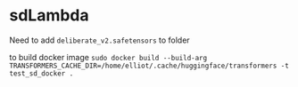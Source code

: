 # sdLambda
Need to add `deliberate_v2.safetensors` to folder

to build docker image `sudo docker build --build-arg TRANSFORMERS_CACHE_DIR=/home/elliot/.cache/huggingface/transformers -t test_sd_docker .`
